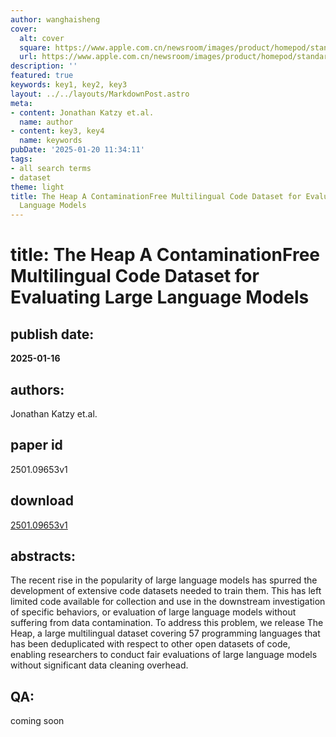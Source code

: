 ```yaml
---
author: wanghaisheng
cover:
  alt: cover
  square: https://www.apple.com.cn/newsroom/images/product/homepod/standard/Apple-HomePod-hero-230118_big.jpg.large_2x.jpg
  url: https://www.apple.com.cn/newsroom/images/product/homepod/standard/Apple-HomePod-hero-230118_big.jpg.large_2x.jpg
description: ''
featured: true
keywords: key1, key2, key3
layout: ../../layouts/MarkdownPost.astro
meta:
- content: Jonathan Katzy et.al.
  name: author
- content: key3, key4
  name: keywords
pubDate: '2025-01-20 11:34:11'
tags:
- all search terms
- dataset
theme: light
title: The Heap A ContaminationFree Multilingual Code Dataset for Evaluating Large
  Language Models
---
```


# title: The Heap A ContaminationFree Multilingual Code Dataset for Evaluating Large Language Models 
## publish date: 
**2025-01-16** 
## authors: 
  Jonathan Katzy et.al. 
## paper id
2501.09653v1
## download
[2501.09653v1](http://arxiv.org/abs/2501.09653v1)
## abstracts:
The recent rise in the popularity of large language models has spurred the development of extensive code datasets needed to train them. This has left limited code available for collection and use in the downstream investigation of specific behaviors, or evaluation of large language models without suffering from data contamination. To address this problem, we release The Heap, a large multilingual dataset covering 57 programming languages that has been deduplicated with respect to other open datasets of code, enabling researchers to conduct fair evaluations of large language models without significant data cleaning overhead.
## QA:
coming soon
